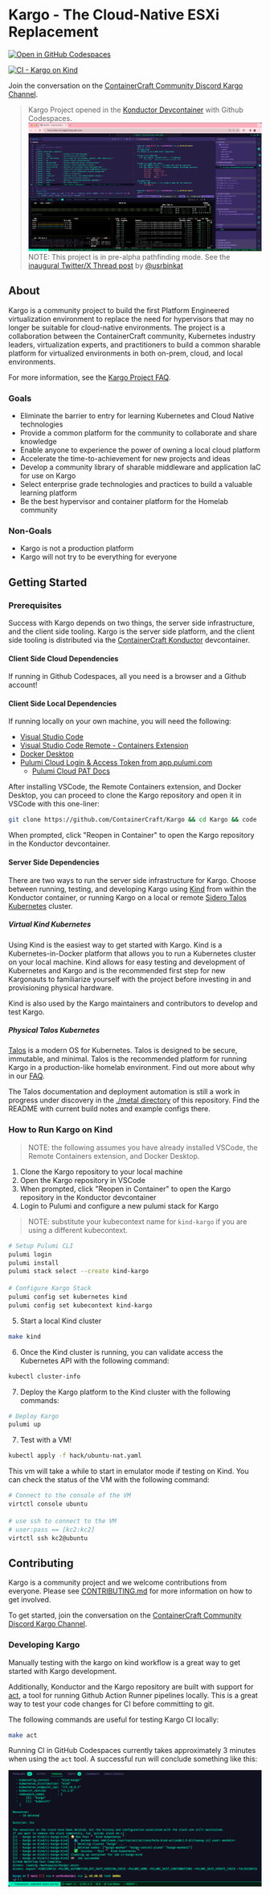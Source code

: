 # Kargo - The Cloud-Native ESXi Replacement

[![Open in GitHub Codespaces](https://github.com/codespaces/badge.svg)](https://codespaces.new/ContainerCraft/Kargo)

[![CI - Kargo on Kind](https://github.com/ContainerCraft/Kargo/actions/workflows/kind.yaml/badge.svg)](https://github.com/ContainerCraft/Kargo/actions/workflows/kind.yaml)

Join the conversation on the [ContainerCraft Community Discord Kargo Channel](https://discord.gg/Jb5jgDCksX).

> Kargo Project opened in the [Konductor Devcontainer](https://github.com/ContainerCraft/Konductor) with Github Codespaces.
> ![Screenshot of Kargo open in Konductor Devcontainer](.github/images/konductor-codespaces.png?raw=true "Kargo Konductor Codespaces")
> NOTE: This project is in pre-alpha pathfinding mode. See the [inaugural Twitter/X Thread post](https://x.com/usrbinkat/status/1749186949590794551) by [@usrbinkat](https://twitter.com/usrbinkat)

## About

Kargo is a community project to build the first Platform Engineered virtualization environment to replace the need for hypervisors that may no longer be suitable for cloud-native environments. The project is a collaboration between the ContainerCraft community, Kubernetes industry leaders, virtualization experts, and practitioners to build a common sharable platform for virtualized environments in both on-prem, cloud, and local environments.

For more information, see the [Kargo Project FAQ](FAQ.md).

### Goals

- Eliminate the barrier to entry for learning Kubernetes and Cloud Native technologies
- Provide a common platform for the community to collaborate and share knowledge
- Enable anyone to experience the power of owning a local cloud platform
- Accelerate the time-to-achievement for new projects and ideas
- Develop a community library of sharable middleware and application IaC for use on Kargo
- Select enterprise grade technologies and practices to build a valuable learning platform
- Be the best hypervisor and container platform for the Homelab community

### Non-Goals

- Kargo is not a production platform
- Kargo will not try to be everything for everyone

## Getting Started

### Prerequisites

Success with Kargo depends on two things, the server side infrastructure, and the client side tooling. Kargo is the server side platform, and the client side tooling is distributed via the [ContainerCraft Konductor](https://github.com/ContainerCraft/Konductor) devcontainer.

#### Client Side Cloud Dependencies

If running in Github Codespaces, all you need is a browser and a Github account!

#### Client Side Local Dependencies

If running locally on your own machine, you will need the following:

- [Visual Studio Code](https://code.visualstudio.com/)
- [Visual Studio Code Remote - Containers Extension](https://marketplace.visualstudio.com/items?itemName=ms-vscode-remote.remote-containers)
- [Docker Desktop](https://www.docker.com/products/docker-desktop)
- [Pulumi Cloud Login & Access Token from app.pulumi.com](https://app.pulumi.com/)
  - [Pulumi Cloud PAT Docs](https://www.pulumi.com/docs/pulumi-cloud/access-management/access-tokens/)

After installing VSCode, the Remote Containers extension, and Docker Desktop, you can proceed to clone the Kargo repository and open it in VSCode with this one-liner:

```bash
git clone https://github.com/ContainerCraft/Kargo && cd Kargo && code .
```

When prompted, click "Reopen in Container" to open the Kargo repository in the Konductor devcontainer.

#### Server Side Dependencies

There are two ways to run the server side infrastructure for Kargo. Choose between running, testing, and developing Kargo using [Kind](https://kind.sigs.k8s.io/) from within the Konductor container, or running Kargo on a local or remote [Sidero Talos Kubernetes](https://talos.dev/) cluster.

##### Virtual Kind Kubernetes

Using Kind is the easiest way to get started with Kargo. Kind is a Kubernetes-in-Docker platform that allows you to run a Kubernetes cluster on your local machine. Kind allows for easy testing and development of Kubernetes and Kargo and is the recommended first step for new Kargonauts to familiarize yourself with the project before investing in and provisioning physical hardware.

Kind is also used by the Kargo maintainers and contributors to develop and test Kargo.

##### Physical Talos Kubernetes

[Talos](https://talos.dev/) is a modern OS for Kubernetes. Talos is designed to be secure, immutable, and minimal. Talos is the recommended platform for running Kargo in a production-like homelab environment. Find out more about why in our [FAQ](FAQ.md).

The Talos documentation and deployment automation is still a work in progress under discovery in the [./metal directory](./metal/3node-optiplex-cluster) of this repository. Find the README with current build notes and example configs there.

### How to Run Kargo on Kind

> NOTE: the following assumes you have already installed VSCode, the Remote Containers extension, and Docker Desktop.

1. Clone the Kargo repository to your local machine
2. Open the Kargo repository in VSCode
3. When prompted, click "Reopen in Container" to open the Kargo repository in the Konductor devcontainer
4. Login to Pulumi and configure a new pulumi stack for Kargo

> NOTE: substitute your kubecontext name for `kind-kargo` if you are using a different kubecontext.

```bash
# Setup Pulumi CLI
pulumi login
pulumi install
pulumi stack select --create kind-kargo

# Configure Kargo Stack
pulumi config set kubernetes kind
pulumi config set kubecontext kind-kargo
```

5. Start a local Kind cluster

```bash
make kind
```

6. Once the Kind cluster is running, you can validate access the Kubernetes API with the following command:

```bash
kubectl cluster-info
```

7. Deploy the Kargo platform to the Kind cluster with the following commands:

```bash
# Deploy Kargo
pulumi up
```

7. Test with a VM!

```bash
kubectl apply -f hack/ubuntu-nat.yaml
```

This vm will take a while to start in emulator mode if testing on Kind. You can check the status of the VM with the following command:

```bash
# Connect to the console of the VM
virtctl console ubuntu

# use ssh to connect to the VM
# user:pass == [kc2:kc2]
virtctl ssh kc2@ubuntu
```

## Contributing

Kargo is a community project and we welcome contributions from everyone. Please see [CONTRIBUTING.md](https://github.com/ContainerCraft/Kargo/issues/22) for more information on how to get involved.

To get started, join the conversation on the [ContainerCraft Community Discord Kargo Channel](https://discord.gg/Jb5jgDCksX).

### Developing Kargo

Manually testing with the kargo on kind workflow is a great way to get started with Kargo development.

Additionally, Konductor and the Kargo repository are built with support for [act](https://nektosact.com/), a tool for running Github Action Runner pipelines locally. This is a great way to test your code changes for CI before committing to git.

The following commands are useful for testing Kargo CI locally:

```bash
make act
```

Running CI in GitHub Codespaces currently takes approximately 3 minutes when using the `act` tool. A successful run will conclude something like this:

![Successful act kargo on kind pipeline run](.github/images/gha-act-kargo-on-kind.png)
